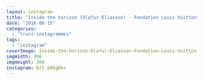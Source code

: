 ```yaml
---
layout: instagram
title: "Inside the horizon (Olafur Eliasson) - Fondation Louis Vuitton"
date: "2016-08-15"
categories: 
  - "trucs-instagrammes"
tags: 
  - "instagram"
coverImage: Inside-the-horizon-Olafur-Eliasson-Fondation-Louis-Vuitton.jpg
imgWidth: 360
imgHeight: 360
instagram: BJI_686gQks
---
```

